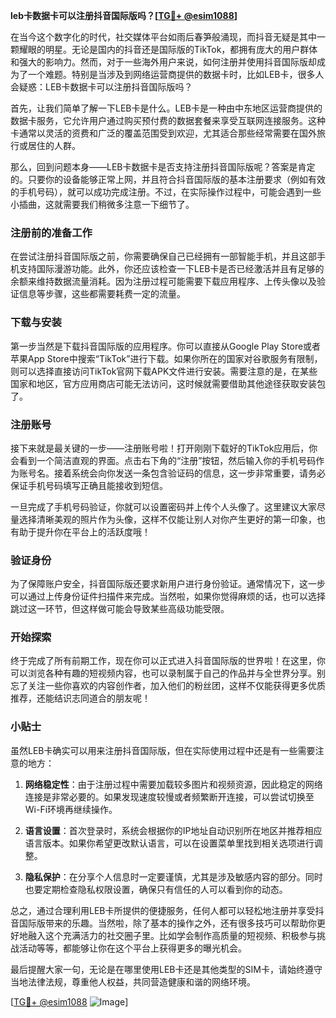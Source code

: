 **leb卡数据卡可以注册抖音国际版吗？[[TG💪+ @esim1088](https://t.me/s/esim1088)]**

在当今这个数字化的时代，社交媒体平台如雨后春笋般涌现，而抖音无疑是其中一颗耀眼的明星。无论是国内的抖音还是国际版的TikTok，都拥有庞大的用户群体和强大的影响力。然而，对于一些海外用户来说，如何注册并使用抖音国际版却成为了一个难题。特别是当涉及到网络运营商提供的数据卡时，比如LEB卡，很多人会疑惑：LEB卡数据卡可以注册抖音国际版吗？

首先，让我们简单了解一下LEB卡是什么。LEB卡是一种由中东地区运营商提供的数据卡服务，它允许用户通过购买预付费的数据套餐来享受互联网连接服务。这种卡通常以灵活的资费和广泛的覆盖范围受到欢迎，尤其适合那些经常需要在国外旅行或居住的人群。

那么，回到问题本身——LEB卡数据卡是否支持注册抖音国际版呢？答案是肯定的。只要你的设备能够正常上网，并且符合抖音国际版的基本注册要求（例如有效的手机号码），就可以成功完成注册。不过，在实际操作过程中，可能会遇到一些小插曲，这就需要我们稍微多注意一下细节了。

### 注册前的准备工作

在尝试注册抖音国际版之前，你需要确保自己已经拥有一部智能手机，并且这部手机支持国际漫游功能。此外，你还应该检查一下LEB卡是否已经激活并且有足够的余额来维持数据流量消耗。因为注册过程可能需要下载应用程序、上传头像以及验证信息等步骤，这些都需要耗费一定的流量。

### 下载与安装

第一步当然是下载抖音国际版的应用程序。你可以直接从Google Play Store或者苹果App Store中搜索“TikTok”进行下载。如果你所在的国家对谷歌服务有限制，则可以选择直接访问TikTok官网下载APK文件进行安装。需要注意的是，在某些国家和地区，官方应用商店可能无法访问，这时候就需要借助其他途径获取安装包了。

### 注册账号

接下来就是最关键的一步——注册账号啦！打开刚刚下载好的TikTok应用后，你会看到一个简洁直观的界面。点击右下角的“注册”按钮，然后输入你的手机号码作为账号名。接着系统会向你发送一条包含验证码的信息，这一步非常重要，请务必保证手机号码填写正确且能接收到短信。

一旦完成了手机号码验证，你就可以设置密码并上传个人头像了。这里建议大家尽量选择清晰美观的照片作为头像，这样不仅能让别人对你产生更好的第一印象，也有助于提升你在平台上的活跃度哦！

### 验证身份

为了保障账户安全，抖音国际版还要求新用户进行身份验证。通常情况下，这一步可以通过上传身份证件扫描件来完成。当然啦，如果你觉得麻烦的话，也可以选择跳过这一环节，但这样做可能会导致某些高级功能受限。

### 开始探索

终于完成了所有前期工作，现在你可以正式进入抖音国际版的世界啦！在这里，你可以浏览各种有趣的短视频内容，也可以录制属于自己的作品并与全世界分享。别忘了关注一些你喜欢的内容创作者，加入他们的粉丝团，这样不仅能获得更多优质推荐，还能结识志同道合的朋友呢！

### 小贴士

虽然LEB卡确实可以用来注册抖音国际版，但在实际使用过程中还是有一些需要注意的地方：

1. **网络稳定性**：由于注册过程中需要加载较多图片和视频资源，因此稳定的网络连接是非常必要的。如果发现速度较慢或者频繁断开连接，可以尝试切换至Wi-Fi环境再继续操作。
   
2. **语言设置**：首次登录时，系统会根据你的IP地址自动识别所在地区并推荐相应语言版本。如果你希望更改默认语言，可以在设置菜单里找到相关选项进行调整。

3. **隐私保护**：在分享个人信息时一定要谨慎，尤其是涉及敏感内容的部分。同时也要定期检查隐私权限设置，确保只有信任的人可以看到你的动态。

总之，通过合理利用LEB卡所提供的便捷服务，任何人都可以轻松地注册并享受抖音国际版带来的乐趣。当然啦，除了基本的操作之外，还有很多技巧可以帮助你更好地融入这个充满活力的社交圈子里。比如学会制作高质量的短视频、积极参与挑战活动等等，都能够让你在这个平台上获得更多的曝光机会。

最后提醒大家一句，无论是在哪里使用LEB卡还是其他类型的SIM卡，请始终遵守当地法律法规，尊重他人权益，共同营造健康和谐的网络环境。

[[TG💪+ @esim1088](https://t.me/s/esim1088) ![Image](https://i.postimg.cc/4NQfJmqS/Snipaste-2025-05-13-00-14-12.png)]